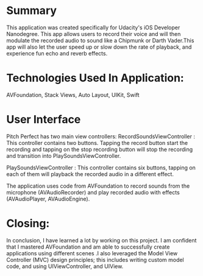 #  Summary
This application was created specifically for Udacity's iOS Developer Nanodegree. This app allows users to record their voice and will then modulate the recorded audio to sound like a Chipmunk or Darth Vader.This app will also let the user speed up or slow down the rate of playback, and experience fun echo and reverb effects.

# Technologies Used In Application:
AVFoundation,
Stack Views,
Auto Layout,
UIKit,
Swift

# User Interface
Pitch Perfect has two main view controllers:
RecordSoundsViewController : This controller contains two buttons. Tapping the record button start the recording and tapping on the stop recording button will stop the recording and transition into PlaySoundsViewController.

PlaySoundsViewController : This controller contains six buttons, tapping on each of them will playback the recorded audio in a different effect.

The application uses code from AVFoundation to record sounds from the microphone (AVAudioRecorder) and play recorded audio with effects (AVAudioPlayer, AVAudioEngine).

# Closing:
In conclusion, I have learned a lot by working on this project.
I am confident that I mastered AVFoundation and am able to successfully create applications using different scenes .I also leveraged the Model View Controller (MVC) design principles; this includes writing custom model code, and using UIViewController, and UIView.



